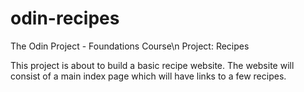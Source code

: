 # odin-recipes
The Odin Project - Foundations Course\n
Project: Recipes 

This project is about to build a basic recipe website.
The website will consist of a main index page which will have links to a few recipes.
